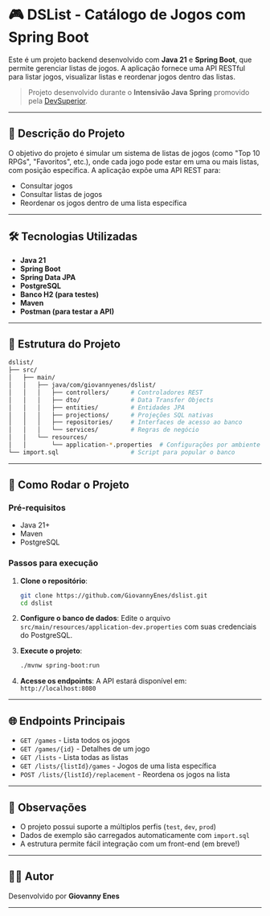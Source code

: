 # 🎮 DSList - Catálogo de Jogos com Spring Boot

Este é um projeto backend desenvolvido com **Java 21** e **Spring Boot**, que permite gerenciar listas de jogos. A aplicação fornece uma API RESTful para listar jogos, visualizar listas e reordenar jogos dentro das listas.

> Projeto desenvolvido durante o **Intensivão Java Spring** promovido pela [DevSuperior](https://devsuperior.com.br).

---

## 🚀 Descrição do Projeto

O objetivo do projeto é simular um sistema de listas de jogos (como "Top 10 RPGs", "Favoritos", etc.), onde cada jogo pode estar em uma ou mais listas, com posição específica. A aplicação expõe uma API REST para:

- Consultar jogos
- Consultar listas de jogos
- Reordenar os jogos dentro de uma lista específica

---

## 🛠️ Tecnologias Utilizadas

- **Java 21**
- **Spring Boot**
- **Spring Data JPA**
- **PostgreSQL**
- **Banco H2 (para testes)**
- **Maven**
- **Postman (para testar a API)**

---

## 📁 Estrutura do Projeto

```bash
dslist/
├── src/
│   ├── main/
│   │   ├── java/com/giovannyenes/dslist/
│   │   │   ├── controllers/      # Controladores REST
│   │   │   ├── dto/              # Data Transfer Objects
│   │   │   ├── entities/         # Entidades JPA
│   │   │   ├── projections/      # Projeções SQL nativas
│   │   │   ├── repositories/     # Interfaces de acesso ao banco
│   │   │   └── services/         # Regras de negócio
│   │   └── resources/
│   │       └── application-*.properties  # Configurações por ambiente
└── import.sql                    # Script para popular o banco
```

---

## 🧪 Como Rodar o Projeto

### Pré-requisitos

- Java 21+
- Maven
- PostgreSQL

### Passos para execução

1. **Clone o repositório**:
   ```bash
   git clone https://github.com/GiovannyEnes/dslist.git
   cd dslist
   ```

2. **Configure o banco de dados**:
   Edite o arquivo `src/main/resources/application-dev.properties` com suas credenciais do PostgreSQL.

3. **Execute o projeto**:
   ```bash
   ./mvnw spring-boot:run
   ```

4. **Acesse os endpoints**:
   A API estará disponível em: `http://localhost:8080`

---

## 🌐 Endpoints Principais

- `GET /games` - Lista todos os jogos
- `GET /games/{id}` - Detalhes de um jogo
- `GET /lists` - Lista todas as listas
- `GET /lists/{listId}/games` - Jogos de uma lista específica
- `POST /lists/{listId}/replacement` - Reordena os jogos na lista

---

## 📌 Observações

- O projeto possui suporte a múltiplos perfis (`test`, `dev`, `prod`)
- Dados de exemplo são carregados automaticamente com `import.sql`
- A estrutura permite fácil integração com um front-end (em breve!)

---

## 👨‍💻 Autor

Desenvolvido por **Giovanny Enes**  

---
